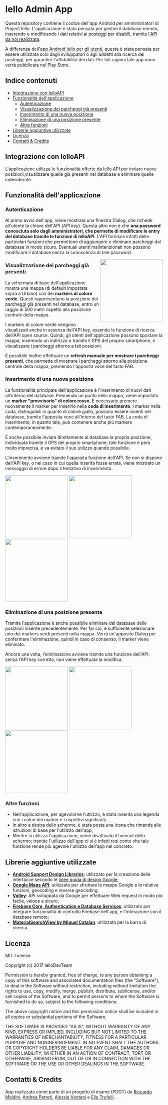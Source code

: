 # Iello Admin App #
Questa repository contiene il codice dell'app Android per amministratori di Project Iello. L'applicazione è stata pensata per gestire il database remoto, inserendo e modificando i dati relativi ai posteggi per disabili, tramite [l'API da noi realizzata](https://github.com/IelloDevTeam/IelloAPI "Iello API Repo"). 

A differenza dell'[app Android Iello per gli utenti](https://github.com/IelloDevTeam/IelloAndroidApp), questa è stata pensata per essere utilizzata solo dagli sviluppatori o agli addetti alla ricerca dei posteggi, per garantire l'affidabilità dei dati. Per tali ragioni tale app nono verrà pubblicata nel Play Store.

## Indice contenuti ##
* [Integrazione con IelloAPI](#integrazione-con-ielloapi)
* [Funzionalità dell'applicazione](#funzionalità-dellapplicazione)
  * [Autenticazione](#autenticazione)
  * [Visualizzazione dei parcheggi già presenti](#visualizzazione-dei-parcheggi-già-presenti)
  * [Inserimento di una nuova posizione](#inserimento-di-una-nuova-posizione)
  * [Eliminazione di una posizione presente](#eliminazione-di-una-posizione-presente)
  * [Altre funzioni](#altre-funzioni)
* [Librerie aggiuntive utilizzate](#librerie-aggiuntive-utilizzate)
* [Licenza](#licenza)
* [Contatti & Credits](#contatti--credits)


## Integrazione con IelloAPI ##
L'applicazione utilizza le funzionalità offerte da [Iello API](https://github.com/IelloDevTeam/IelloAPI "Iello API Repo") per inviare nuove posizioni,visualizzare quelle già presenti nel database e eliminare quelle indesiderate.


## Funzionalità dell'applicazione ##

### Autenticazione ###
Al primo avvio dell'app, viene mostrata una finestra Dialog, che richede all'utente la chiave dell'API (*API key*). Questa altro non è che **una password conosciuta solo dagli amministratori, che permette di modificare le entry del database tramite le funzioni di IelloAPI**. L'API fornisce infatti delle particolari funzioni che permettono di aggiungere o eliminare parcheggi dal database in modo sicuro. Eventuali utenti malintenzionati non possono modificare il database senza la conoscenza di tale password.


<img src="Screen/vis1.jpg" width="200px" align="right"/>


### Visualizzazione dei parcheggi già presenti ###
La schermata di base dell'applicazione mostra una mappa (di default impostata sopra a Urbino) con dei **markers di colore verde**. Questi rappresentano la posizione dei parcheggi già presenti nel database, entro un raggio di 500 metri rispetto alla posizione centrale della mappa.

I markers di colore verde vengono visualizzati anche in assenza dell'API key, essendo la funzione di ricerca dell'API open source. Quindi, gli utenti dell'applicazione possono spostare la mappa, inserendo un indirizzo o tramite il GPS del proprio smartphone, e visualizzare i parcheggi attorno a tali posizioni.

È possibile inoltre effettuare un **refresh manuale per mostrare i parcheggi presenti**, che permette di mostrare i parcheggi attorno alla posizione centrale della mappa, premendo l'apposita voce del tasto FAB.


### Inserimento di una nuova posizione ###

La funzionalità principale dell'applicazione è l'inserimento di nuovi dati all'interno del database. Premendo un punto nella mappa, viene impostato un **marker "provvisorio" di colore rosso**. È necessario premere nuovamente il marker per inserirlo nella **coda di inserimento**. I marker nella coda, distinguibili in quanto di colore giallo, possono essere inseriti nel database, tramite l'apposita voce all'interno del tasto FAB. La coda di inserimento, in quanto tale, può contenere anche più markers contemporaneamente.

È anche possibile inviare direttamente al database la propria posizione, individuata tramite il GPS del proprio smartphone; tale funzione è però molto imprecisa, e va evitato il suo utilizzo quando possibile.

L'inserimento avviene tramite l'apposita funzione dell'API. Se non si dispone dell'API key, o nel caso in cui quella inserita fosse errata, viene mostrato un messaggio di errore dopo il tentativo di inserimento.

<img src="Screen/inv1.jpg" width="200px"/> <img src="Screen/inv3.jpg" width="200px" /> <img src="Screen/geo1.jpg" width="200px" />


### Eliminazione di una posizione presente ###
Tramite l'applicazione è anche possibile eliminare dal database delle posizioni inserite precedentemente. Per far ciò, è sufficiente selezionare uno dei markers verdi presenti nella mappa. Verrà un'apposito Dialog per confermare l'eliminazione, quindi in caso di consenso, il marker viene eliminato. 

Ancora una volta, l'eliminazione avviene tramite una funzione dell'API: senza l'API key corretta, non viene effettuata la modifica.

<img src="Screen/eli1.jpg" width="200px"/> <img src="Screen/eli2.jpg" width="200px"/> <img src="Screen/eli3.jpg" width="200px"/>


### Altre funzioni ###
* Nell'applicazione, per agevolarne l'utilizzo, è stata inserita una legenda con i colori dei marker e i rispettivi significati;
* In altro a destra dello schermo, è stata posta una icona che rimanda alle istruzioni di base per l'utilizzo dell'app;
* Mentre si utilizza l'applicazione, viene disattivato il timeout dello schermo; tramite l'utilizzo dell'app ci si è infatti resi conto che tale funzione rende più agevole l'utilizzo dell'app nel concreto.


## Librerie aggiuntive utilizzate ##
* **[Android Support Design Libraries](https://developer.android.com/topic/libraries/support-library/index.html)**:
  utilizzato per la creazione delle interfacce secondo le [linee guida di design Google](https://material.io/guidelines/);
* **[Google Maps API](https://developers.google.com/maps/documentation/android-api/)**:
  utilizzato per sfruttare le mappe Google e le relative funzioni, geocoding e reverse geocoding;
* **[Volley](https://github.com/google/volley)**: API sviluppata da Google per effettuare Web request in modo più facile, veloce e sicuro;
* **[Firebase Core, Authentication e Database Services](https://firebase.google.com/docs/reference/android/packages)**:  utilizzato per integrare funzionalità di controllo Firebase nell'app, e l'interazione con il database remoto;
* **[MaterialSearchView by Miguel Catalan](https://github.com/MiguelCatalan/MaterialSearchView)**: utilizzata per la barra di ricerca.


## Licenza ##
MIT License

Copyright (c) 2017 IelloDevTeam

Permission is hereby granted, free of charge, to any person obtaining a copy
of this software and associated documentation files (the "Software"), to deal
in the Software without restriction, including without limitation the rights
to use, copy, modify, merge, publish, distribute, sublicense, and/or sell
copies of the Software, and to permit persons to whom the Software is
furnished to do so, subject to the following conditions:

The above copyright notice and this permission notice shall be included in all
copies or substantial portions of the Software.

THE SOFTWARE IS PROVIDED "AS IS", WITHOUT WARRANTY OF ANY KIND, EXPRESS OR
IMPLIED, INCLUDING BUT NOT LIMITED TO THE WARRANTIES OF MERCHANTABILITY,
FITNESS FOR A PARTICULAR PURPOSE AND NONINFRINGEMENT. IN NO EVENT SHALL THE
AUTHORS OR COPYRIGHT HOLDERS BE LIABLE FOR ANY CLAIM, DAMAGES OR OTHER
LIABILITY, WHETHER IN AN ACTION OF CONTRACT, TORT OR OTHERWISE, ARISING FROM,
OUT OF OR IN CONNECTION WITH THE SOFTWARE OR THE USE OR OTHER DEALINGS IN THE
SOFTWARE.


## Contatti & Credits ##
App realizzata come parte di un progetto di esame (PDGT) da [Riccardo Maldini](https://github.com/maldins46), [Andrea Petreti](https://github.com/petretiandrea), [Alessia Ventani](https://github.com/AlessiaVe) e [Elia Trufelli](https://github.com/EliaT95).
